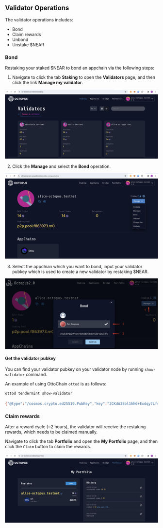 ## Validator Operations

The validator operations includes:

* Bond
* Claim rewards
* Unbond
* Unstake $NEAR

### Bond

Restaking your staked $NEAR to bond an appchain via the following steps:

1. Navigate to click the tab **Staking** to open the **Validators** page, and then click the link **Manage my validator**.

![validator](../../images/maintain/v2/v2_validators.jpg)

2. Click the **Manage** and select the **Bond** operation.

![validator manage](../../images/maintain/v2/v2_validator_manage.jpg)

3. Select the appchian which you want to bond, input your validator pubkey which is used to create a new validator by restaking $NEAR.

![Restaking bond](../../images/maintain/v2/v2_restaking_bond.jpg)


#### Get the validator pubkey

You can find your validator pubkey on your validator node by running `show-validator` command.

An example of using OttoChain `ottod` is as follows:

```bash
ottod tendermint show-validator

{"@type":"/cosmos.crypto.ed25519.PubKey","key":"2CKdA3Sbl1hh6+Exdqy7LfspfGcgUtNhV1VwUAZcy7c="}
```

### Claim rewards

After a reward cycle (~2 hours), the validator will receive the restaking rewards, which needs to be claimed manually.

Navigate to click the tab **Portfolio** and open the **My Portfolio** page, and then click the `Claim` button to claim the rewards.

![claim rewards](../../images/maintain/v2/v2_claim_rewards.jpg)
